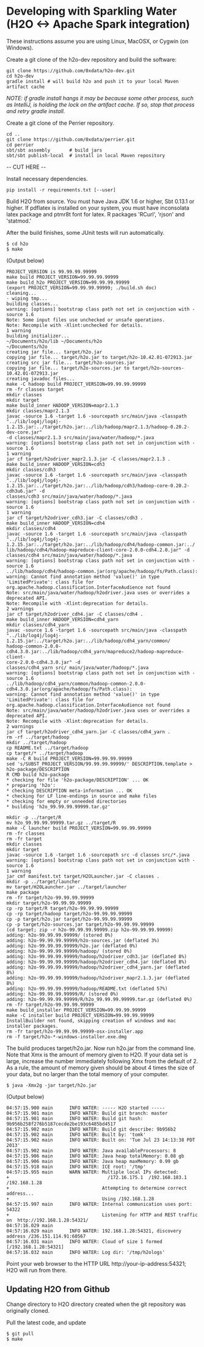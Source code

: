 # Developing with Sparkling Water (H2O <-> Apache Spark integration)

These instructions assume you are using Linux, MacOSX, or Cygwin (on Windows).

Create a git clone of the h2o-dev repository and build the software:

    git clone https://github.com/0xdata/h2o-dev.git
    cd h2o-dev
    gradle install # will build h2o and push it to your local Maven artifact cache

*NOTE: if gradle install hangs it may be because some other process, such as IntelliJ, is holding the lock on the artifact cache.  If so, stop that process and retry gradle install.*

Create a git clone of the Perrier repository.

    cd ..
    git clone https://github.com/0xdata/perrier.git
    cd perrier
    sbt/sbt assembly       # build jars
    sbt/sbt publish-local  # install in local Maven repository



-- CUT HERE --


Install necessary dependencies.

    pip install -r requirements.txt [--user]

Build H2O from source.  You must have Java JDK 1.6 or higher, Sbt 0.13.1 or higher. If pdflatex is installed on your system, you must have inconsolata latex package and ptmr8t font for latex. R packages 'RCurl', 'rjson' and 'statmod.'

After the build finishes, some JUnit tests will run automatically.

    $ cd h2o
    $ make

(Output below)

    PROJECT_VERSION is 99.99.99.99999
    make build PROJECT_VERSION=99.99.99.99999
    make build_h2o PROJECT_VERSION=99.99.99.99999
    (export PROJECT_VERSION=99.99.99.99999; ./build.sh doc)
    cleaning...
    - wiping tmp...
    building classes...
    warning: [options] bootstrap class path not set in conjunction with -source 1.6
    Note: Some input files use unchecked or unsafe operations.
    Note: Recompile with -Xlint:unchecked for details.
    1 warning
    building initializer...
    ~/Documents/h2o/lib ~/Documents/h2o
    ~/Documents/h2o
    creating jar file... target/h2o.jar
    copying jar file... target/h2o.jar to target/h2o-10.42.01-072913.jar
    creating src jar file... target/h2o-sources.jar
    copying jar file... target/h2o-sources.jar to target/h2o-sources-10.42.01-072913.jar
    creating javadoc files...
    make -C hadoop build PROJECT_VERSION=99.99.99.99999
    rm -fr classes target
    mkdir classes
    mkdir target
    make build_inner HADOOP_VERSION=mapr2.1.3
    mkdir classes/mapr2.1.3
    javac -source 1.6 -target 1.6 -sourcepath src/main/java -classpath
    "../lib/log4j/log4j-1.2.15.jar:../target/h2o.jar:../lib/hadoop/mapr2.1.3/hadoop-0.20.2-dev-core.jar"
    -d classes/mapr2.1.3 src/main/java/water/hadoop/*.java
    warning: [options] bootstrap class path not set in conjunction with -source 1.6
    1 warning
    jar cf target/h2odriver_mapr2.1.3.jar -C classes/mapr2.1.3 .
    make build_inner HADOOP_VERSION=cdh3
    mkdir classes/cdh3
    javac -source 1.6 -target 1.6 -sourcepath src/main/java -classpath
    "../lib/log4j/log4j-1.2.15.jar:../target/h2o.jar:../lib/hadoop/cdh3/hadoop-core-0.20.2-cdh3u6.jar" -d
    classes/cdh3 src/main/java/water/hadoop/*.java
    warning: [options] bootstrap class path not set in conjunction with -source 1.6
    1 warning
    jar cf target/h2odriver_cdh3.jar -C classes/cdh3 .
    make build_inner HADOOP_VERSION=cdh4
    mkdir classes/cdh4
    javac -source 1.6 -target 1.6 -sourcepath src/main/java -classpath
    "../lib/log4j/log4j-1.2.15.jar:../target/h2o.jar:../lib/hadoop/cdh4/hadoop-common.jar:../
    lib/hadoop/cdh4/hadoop-mapreduce-client-core-2.0.0-cdh4.2.0.jar" -d
    classes/cdh4 src/main/java/water/hadoop/*.java
    warning: [options] bootstrap class path not set in conjunction with -source 1.6
    ../lib/hadoop/cdh4/hadoop-common.jar(org/apache/hadoop/fs/Path.class):
    warning: Cannot find annotation method 'value()' in type
    'LimitedPrivate': class file for
    org.apache.hadoop.classification.InterfaceAudience not found
    Note: src/main/java/water/hadoop/h2odriver.java uses or overrides a deprecated API.
    Note: Recompile with -Xlint:deprecation for details.
    2 warnings
    jar cf target/h2odriver_cdh4.jar -C classes/cdh4 .
    make build_inner HADOOP_VERSION=cdh4_yarn
    mkdir classes/cdh4_yarn
    javac -source 1.6 -target 1.6 -sourcepath src/main/java -classpath
    "../lib/log4j/log4j-1.2.15.jar:../target/h2o.jar:../lib/hadoop/cdh4_yarn/common/
    hadoop-common-2.0.0-cdh4.3.0.jar:../lib/hadoop/cdh4_yarn/mapreduce2/hadoop-mapreduce-client-
    core-2.0.0-cdh4.3.0.jar" -d
    classes/cdh4_yarn src/ main/java/water/hadoop/*.java
    warning: [options] bootstrap class path not set in conjunction with -source 1.6
    ../lib/hadoop/cdh4_yarn/common/hadoop-common-2.0.0-cdh4.3.0.jar(org/apache/hadoop/fs/Path.class):
    warning: Cannot find annotation method 'value()' in type
    'LimitedPrivate': class file for org.apache.hadoop.classification.InterfaceAudience not found
    Note: src/main/java/water/hadoop/h2odriver.java uses or overrides a deprecated API.
    Note: Recompile with -Xlint:deprecation for details.
    2 warnings
    jar cf target/h2odriver_cdh4_yarn.jar -C classes/cdh4_yarn .
    rm -rf ../target/hadoop
    mkdir ../target/hadoop
    cp README.txt ../target/hadoop
    cp target/* ../target/hadoop
    make -C R build PROJECT_VERSION=99.99.99.99999
    sed 's/SUBST_PROJECT_VERSION/99.99.99.99999/' DESCRIPTION.template > h2o-package/DESCRIPTION
    R CMD build h2o-package
    * checking for file 'h2o-package/DESCRIPTION' ... OK
    * preparing 'h2o':
    * checking DESCRIPTION meta-information ... OK
    * checking for LF line-endings in source and make files
    * checking for empty or unneeded directories
    * building 'h2o_99.99.99.99999.tar.gz'

    mkdir -p ../target/R
    mv h2o_99.99.99.99999.tar.gz ../target/R
    make -C launcher build PROJECT_VERSION=99.99.99.99999
    rm -fr classes
    rm -fr target
    mkdir classes
    mkdir target
    javac -source 1.6 -target 1.6 -sourcepath src -d classes src/*.java
    warning: [options] bootstrap class path not set in conjunction with -source 1.6
    1 warning
    jar cmf manifest.txt target/H2OLauncher.jar -C classes .
    mkdir -p ../target/launcher
    mv target/H2OLauncher.jar ../target/launcher
    make package
    rm -fr target/h2o-99.99.99.99999
    mkdir target/h2o-99.99.99.99999
    cp -rp target/R target/h2o-99.99.99.99999
    cp -rp target/hadoop target/h2o-99.99.99.99999
    cp -p target/h2o.jar target/h2o-99.99.99.99999
    cp -p target/h2o-sources.jar target/h2o-99.99.99.99999
    (cd target; zip -r h2o-99.99.99.99999.zip h2o-99.99.99.99999)
    adding: h2o-99.99.99.99999/ (stored 0%)
    adding: h2o-99.99.99.99999/h2o-sources.jar (deflated 3%)
    adding: h2o-99.99.99.99999/h2o.jar (deflated 0%)
    adding: h2o-99.99.99.99999/hadoop/ (stored 0%)
    adding: h2o-99.99.99.99999/hadoop/h2odriver_cdh3.jar (deflated 8%)
    adding: h2o-99.99.99.99999/hadoop/h2odriver_cdh4.jar (deflated 8%)
    adding: h2o-99.99.99.99999/hadoop/h2odriver_cdh4_yarn.jar (deflated 8%)
    adding: h2o-99.99.99.99999/hadoop/h2odriver_mapr2.1.3.jar (deflated 8%)
    adding: h2o-99.99.99.99999/hadoop/README.txt (deflated 57%)
    adding: h2o-99.99.99.99999/R/ (stored 0%)
    adding: h2o-99.99.99.99999/R/h2o_99.99.99.99999.tar.gz (deflated 0%)
    rm -fr target/h2o-99.99.99.99999
    make build_installer PROJECT_VERSION=99.99.99.99999
    make -C installer build PROJECT_VERSION=99.99.99.99999
    InstallBuilder not found, skipping creation of windows and mac installer packages.
    rm -fr target/h2o-99.99.99.99999-osx-installer.app
    rm -f target/h2o-*-windows-installer.exe.dmg



The build produces target/h2o.jar.  Now run h2o.jar from the
command line.  Note that Xmx is the amount of memory given to
H2O. If your data set is large, increase the number immediately
following Xmx from the default of 2. As a rule, the amount of
memory given should be about 4 times the size of your data, but no
larger than the total memory of your computer.

    $ java -Xmx2g -jar target/h2o.jar

(Output below)

    04:57:15.900 main      INFO WATER: ----- H2O started -----
    04:57:15.901 main      INFO WATER: Build git branch: master
    04:57:15.901 main      INFO WATER: Build git hash: 9b956b258f276b5187cecde2be193c6485bd4517
    04:57:15.902 main      INFO WATER: Build git describe: 9b956b2
    04:57:15.902 main      INFO WATER: Built by: 'tomk'
    04:57:15.902 main      INFO WATER: Built on: 'Tue Jul 23 14:13:38 PDT 2013'
    04:57:15.902 main      INFO WATER: Java availableProcessors: 8
    04:57:15.906 main      INFO WATER: Java heap totalMemory: 0.08 gb
    04:57:15.906 main      INFO WATER: Java heap maxMemory: 0.99 gb
    04:57:15.918 main      INFO WATER: ICE root: '/tmp'
    04:57:15.955 main      WARN WATER: Multiple local IPs detected:
    +                                    /172.16.175.1  /192.168.183.1  /192.168.1.28
    +                                  Attempting to determine correct address...
    +                                  Using /192.168.1.28
    04:57:15.997 main      INFO WATER: Internal communication uses port: 54322
    +                                  Listening for HTTP and REST traffic on  http://192.168.1.28:54321/
    04:57:16.029 main
    04:57:16.029 main      INFO WATER: 192.168.1.28:54321, discovery address /236.151.114.91:60567
    04:57:16.031 main      INFO WATER: Cloud of size 1 formed [/192.168.1.28:54321]
    04:57:16.032 main      INFO WATER: Log dir: '/tmp/h2ologs'

Point your web browser to the HTTP URL http://your-ip-address:54321; H2O will run from there.

## Updating H2O from Github

Change directory to H2O directory created when the git repository was originally cloned.

Pull the latest code, and update

    $ git pull
    $ make

